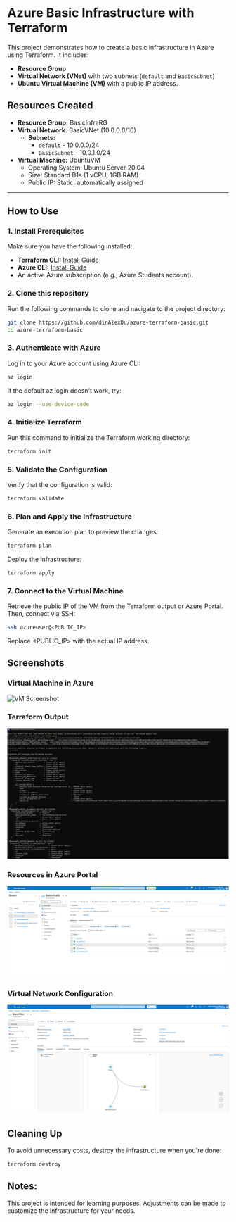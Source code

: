 # Azure Basic Infrastructure with Terraform

This project demonstrates how to create a basic infrastructure in Azure using Terraform. It includes:
- **Resource Group**
- **Virtual Network (VNet)** with two subnets (`default` and `BasicSubnet`)
- **Ubuntu Virtual Machine (VM)** with a public IP address.

## Resources Created
- **Resource Group:** BasicInfraRG
- **Virtual Network:** BasicVNet (10.0.0.0/16)
  - **Subnets:**
    - `default` - 10.0.0.0/24
    - `BasicSubnet` - 10.0.1.0/24
- **Virtual Machine:** UbuntuVM
  - Operating System: Ubuntu Server 20.04
  - Size: Standard B1s (1 vCPU, 1GB RAM)
  - Public IP: Static, automatically assigned

---

## How to Use

### 1. Install Prerequisites
Make sure you have the following installed:
- **Terraform CLI:** [Install Guide](https://developer.hashicorp.com/terraform/tutorials/aws-get-started/install-cli)
- **Azure CLI:** [Install Guide](https://learn.microsoft.com/en-us/cli/azure/install-azure-cli)
- An active Azure subscription (e.g., Azure Students account).

### 2. Clone this repository
Run the following commands to clone and navigate to the project directory:

```bash
git clone https://github.com/dinAlexDu/azure-terraform-basic.git
cd azure-terraform-basic
```

### 3. Authenticate with Azure
Log in to your Azure account using Azure CLI:
```bash
az login
```
If the default az login doesn't work, try:
```bash
az login --use-device-code
```

### 4. Initialize Terraform
Run this command to initialize the Terraform working directory:
```bash
terraform init
```

### 5. Validate the Configuration
Verify that the configuration is valid:
```bash
terraform validate
```

### 6. Plan and Apply the Infrastructure
Generate an execution plan to preview the changes:
```bash
terraform plan
```
Deploy the infrastructure:
```bash
terraform apply
```

### 7. Connect to the Virtual Machine
Retrieve the public IP of the VM from the Terraform output or Azure Portal. Then, connect via SSH:
```bash
ssh azureuser@<PUBLIC_IP>
```
Replace <PUBLIC_IP> with the actual IP address.

## Screenshots

### Virtual Machine in Azure
![VM Screenshot](images/vm_screenshot.png)

### Terraform Output
![Terraform Output](images/terraform_output.png)

### Resources in Azure Portal
![Resource Group](images/resource_group.png)

### Virtual Network Configuration
![VNet Configuration](images/vnet_screenshot.png)


## Cleaning Up
To avoid unnecessary costs, destroy the infrastructure when you're done:
```bash
terraform destroy
```

## Notes:
This project is intended for learning purposes. Adjustments can be made to customize the infrastructure for your needs.

